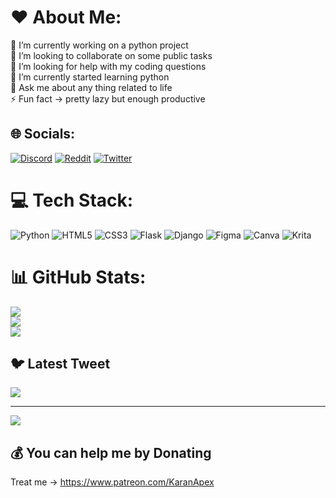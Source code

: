 # ❤️ About Me:
🔭 I’m currently working on a python project<br>👯 I’m looking to collaborate on some public tasks<br>🤝 I’m looking for help with my coding questions<br>🌱 I’m currently started learning python <br>💬 Ask me about any thing related to life<br>⚡ Fun fact → pretty lazy but enough productive


## 🌐 Socials:
[![Discord](https://img.shields.io/badge/Discord-%237289DA.svg?logo=discord&logoColor=white)](https://discord.gg/https://discord.gg/rkXXvHMWFD) [![Reddit](https://img.shields.io/badge/Reddit-%23FF4500.svg?logo=Reddit&logoColor=white)](https://reddit.com/user/https://www.reddit.com/user/KaranSidhu21) [![Twitter](https://img.shields.io/badge/Twitter-%231DA1F2.svg?logo=Twitter&logoColor=white)](https://twitter.com/https://twitter.com/NotKaran2) 

# 💻 Tech Stack:
![Python](https://img.shields.io/badge/python-3670A0?style=for-the-badge&logo=python&logoColor=ffdd54) ![HTML5](https://img.shields.io/badge/html5-%23E34F26.svg?style=for-the-badge&logo=html5&logoColor=white) ![CSS3](https://img.shields.io/badge/css3-%231572B6.svg?style=for-the-badge&logo=css3&logoColor=white) ![Flask](https://img.shields.io/badge/flask-%23000.svg?style=for-the-badge&logo=flask&logoColor=white) ![Django](https://img.shields.io/badge/django-%23092E20.svg?style=for-the-badge&logo=django&logoColor=white) 	![Figma](https://img.shields.io/badge/figma-%23F24E1E.svg?style=for-the-badge&logo=figma&logoColor=white) ![Canva](https://img.shields.io/badge/Canva-%2300C4CC.svg?style=for-the-badge&logo=Canva&logoColor=white) ![Krita](https://img.shields.io/badge/Krita-203759?style=for-the-badge&logo=krita&logoColor=EEF37B)
# 📊 GitHub Stats:
![](https://github-readme-stats.vercel.app/api?username=KaranApex&theme=highcontrast&hide_border=false&include_all_commits=true&count_private=true)<br/>
![](https://github-readme-streak-stats.herokuapp.com/?user=KaranApex&theme=highcontrast&hide_border=false)<br/>
![](https://github-readme-stats.vercel.app/api/top-langs/?username=KaranApex&theme=highcontrast&hide_border=false&include_all_commits=true&count_private=true&layout=compact)

## 🐦 Latest Tweet
[![](https://gtce.itsvg.in/api?username=https://twitter.com/NotKaran2)](https://github.com/VishwaGauravIn/github-twitter-card-embed)

---
[![](https://visitcount.itsvg.in/api?id=KaranApex&icon=6&color=10)](https://visitcount.itsvg.in)

  ## 💰 You can help me by Donating
Treat me → https://www.patreon.com/KaranApex

<!-- Proudly created with GPRM ( https://gprm.itsvg.in ) -->
